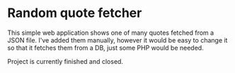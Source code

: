 # Random quote fetcher #

This simple web application shows one of many quotes fetched from a JSON file. I've added them manually, however it would be easy to change it so that it fetches them from a DB, just some PHP would be needed.

Project is currently finished and closed.